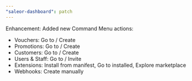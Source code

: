 ```yaml
---
"saleor-dashboard": patch
---
```


Enhancement: Added new Command Menu actions:
* Vouchers: Go to / Create
* Promotions: Go to / Create
* Customers: Go to / Create
* Users & Staff: Go to / Invite
* Extensions: Install from manifest, Go to installed, Explore marketplace
* Webhooks: Create manually